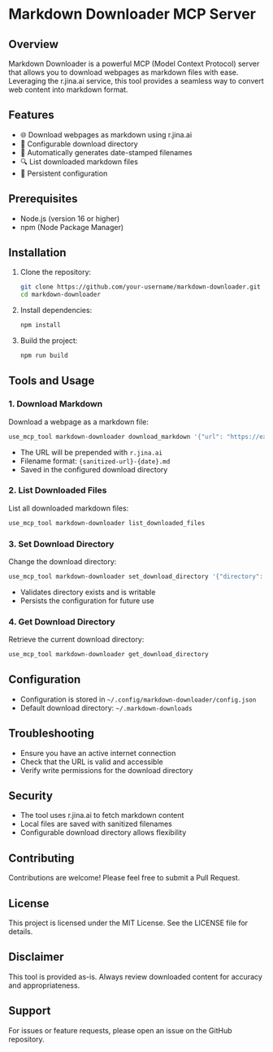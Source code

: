 # Markdown Downloader MCP Server

## Overview

Markdown Downloader is a powerful MCP (Model Context Protocol) server that allows you to download webpages as markdown files with ease. Leveraging the r.jina.ai service, this tool provides a seamless way to convert web content into markdown format.

## Features

- 🌐 Download webpages as markdown using r.jina.ai
- 📁 Configurable download directory
- 📝 Automatically generates date-stamped filenames
- 🔍 List downloaded markdown files
- 💾 Persistent configuration

## Prerequisites

- Node.js (version 16 or higher)
- npm (Node Package Manager)

## Installation

1. Clone the repository:
   ```bash
   git clone https://github.com/your-username/markdown-downloader.git
   cd markdown-downloader
   ```

2. Install dependencies:
   ```bash
   npm install
   ```

3. Build the project:
   ```bash
   npm run build
   ```

## Tools and Usage

### 1. Download Markdown

Download a webpage as a markdown file:

```bash
use_mcp_tool markdown-downloader download_markdown '{"url": "https://example.com/blog-post"}'
```

- The URL will be prepended with `r.jina.ai`
- Filename format: `{sanitized-url}-{date}.md`
- Saved in the configured download directory

### 2. List Downloaded Files

List all downloaded markdown files:

```bash
use_mcp_tool markdown-downloader list_downloaded_files
```

### 3. Set Download Directory

Change the download directory:

```bash
use_mcp_tool markdown-downloader set_download_directory '{"directory": "/path/to/your/download/folder"}'
```

- Validates directory exists and is writable
- Persists the configuration for future use

### 4. Get Download Directory

Retrieve the current download directory:

```bash
use_mcp_tool markdown-downloader get_download_directory
```

## Configuration

- Configuration is stored in `~/.config/markdown-downloader/config.json`
- Default download directory: `~/.markdown-downloads`

## Troubleshooting

- Ensure you have an active internet connection
- Check that the URL is valid and accessible
- Verify write permissions for the download directory

## Security

- The tool uses r.jina.ai to fetch markdown content
- Local files are saved with sanitized filenames
- Configurable download directory allows flexibility

## Contributing

Contributions are welcome! Please feel free to submit a Pull Request.

## License

This project is licensed under the MIT License. See the LICENSE file for details.

## Disclaimer

This tool is provided as-is. Always review downloaded content for accuracy and appropriateness.

## Support

For issues or feature requests, please open an issue on the GitHub repository.